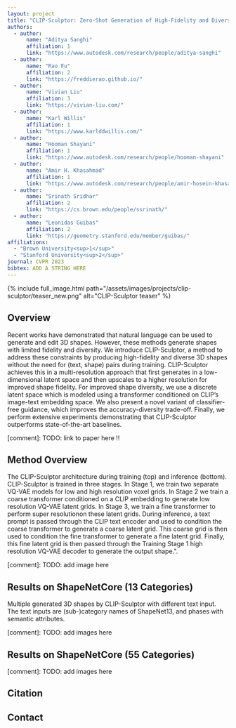 ```yaml
---
layout: project
title: "CLIP-Sculptor: Zero-Shot Generation of High-Fidelity and Diverse Shapes from Natural Language"
authors:
  - author:
      name: "Aditya Sanghi"
      affiliation: 1
      link: "https://www.autodesk.com/research/people/aditya-sanghi"
  - author:
      name: "Rao Fu"
      affiliation: 2
      link: "https://freddierao.github.io/"
  - author:
      name: "Vivian Liu"
      affiliation: 3
      link: "https://vivian-liu.com/"
  - author:
      name: "Karl Willis"
      affiliation: 1
      link: "https://www.karlddwillis.com/"
  - author:
      name: "Hooman Shayani"
      affiliation: 1
      link: "https://www.autodesk.com/research/people/hooman-shayani"
  - author:
      name: "Amir H. Khasahmad"
      affiliation: 1
      link: "https://www.autodesk.com/research/people/amir-hosein-khasahmadi"
  - author:
      name: "Srinath Sridhar"
      affiliation: 2
      link: "https://cs.brown.edu/people/ssrinath/"
  - author:
      name: "Leonidas Guibas"
      affiliation: 2
      link: "https://geometry.stanford.edu/member/guibas/"
affiliations:
  - "Brown University<sup>1</sup>"
  - "Stanford University<sup>2</sup>"
journal: CVPR 2023
bibtex: ADD A STRING HERE
---
```


{% include full_image.html path="/assets/images/projects/clip-sculptor/teaser_new.png" alt="CLIP-Sculptor teaser" %}

## Overview

Recent works have demonstrated that natural language can be used to generate and edit 3D shapes. However, these methods generate shapes with limited fidelity and diversity. We introduce CLIP-Sculptor, a method to address these constraints by producing high-fidelity and diverse 3D shapes without the need for (text, shape) pairs during training. CLIP-Sculptor achieves this in a multi-resolution approach that first generates in a low-dimensional latent space and then upscales to a higher resolution for improved shape fidelity. For improved shape diversity, we use a discrete latent space which is modeled using a transformer conditioned on CLIP’s image-text embedding space. We also present a novel variant of classifier-free guidance, which improves the accuracy-diversity trade-off. Finally, we perform extensive experiments demonstrating that CLIP-Sculptor outperforms state-of-the-art baselines.

[comment]: TODO: link to paper here !!

## Method Overview

The CLIP-Sculptor architecture during training (top) and inference (bottom). CLIP-Sculptor is trained in three stages. In Stage 1, we train two separate VQ-VAE models for low and high resolution voxel grids. In Stage 2 we train a coarse transformer conditioned on a CLIP embedding to generate low resolution VQ-VAE latent grids. In Stage 3, we train a fine transformer to perform super resolutionon these latent grids. During inference, a text prompt is passed through the CLIP text encoder and used to condition the coarse transformer to generate a coarse latent grid. This coarse grid is then used to condition the fine transformer to generate a fine latent grid. Finally, this fine latent grid is then passed through the Training Stage 1 high resolution VQ-VAE decoder to generate the output shape.".

[comment]: TODO: add image here

## Results on ShapeNetCore (13 Categories)

Multiple generated 3D shapes by CLIP-Sculptor with different text input. The text inputs are (sub-)category names of ShapeNet13, and phases with semantic attributes.

[comment]: TODO: add images here

## Results on ShapeNetCore (55 Categories)

[comment]: TODO: add images here

## Citation

## Contact
